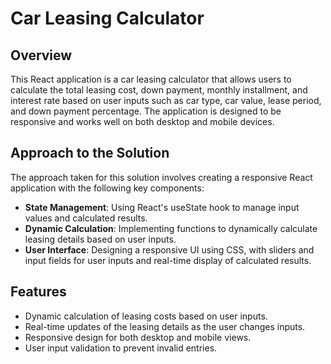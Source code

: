
# Car Leasing Calculator

## Overview

This React application is a car leasing calculator that allows users to calculate the total leasing cost, down payment, monthly installment, and interest rate based on user inputs such as car type, car value, lease period, and down payment percentage. The application is designed to be responsive and works well on both desktop and mobile devices.

## Approach to the Solution

The approach taken for this solution involves creating a responsive React application with the following key components:

- **State Management**: Using React's useState hook to manage input values and calculated results.
- **Dynamic Calculation**: Implementing functions to dynamically calculate leasing details based on user inputs.
- **User Interface**: Designing a responsive UI using CSS, with sliders and input fields for user inputs and real-time display of calculated results.

## Features

- Dynamic calculation of leasing costs based on user inputs.
- Real-time updates of the leasing details as the user changes inputs.
- Responsive design for both desktop and mobile views.
- User input validation to prevent invalid entries.



